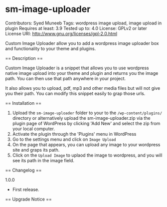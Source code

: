 sm-image-uploader
=================

Contributors: Syed Muneeb
Tags: wordpress image upload, image upload in plugin
Requires at least: 3.9
Tested up to: 4.0
License: GPLv2 or later
License URI: http://www.gnu.org/licenses/gpl-2.0.html

Custom Image Uploader allow you to add a wordpress image uploader box and functionality to your theme and plugins.

== Description ==

Custom Image Uploader is a snippet that allows you to use wordpress native image upload into your theme and plugin and returns you the image path. You can then use that path anywhere in your project.

It also allows you to upload, pdf, mp3 and other media files but will not give you their path. You can modify this snippet easily to grap those urls.

== Installation ==

1. Upload the `sm-image-uploader` folder to your to the `/wp-content/plugins/` directory or alternatively upload the sm-image-uploader.zip via the plugin page of WordPress by clicking 'Add New' and select the zip from your local computer.
2. Activate the plugin through the 'Plugins' menu in WordPress
3. Go to the settings menu and click on `Image Upload`
4. On the page that appears, you can upload any image to your wordpress site and graps its path.
5. Click on the `Upload Image` to uplaod the image to wordpress, and you will see its path in the image field.

== Changelog ==

1.0.0
* First release.

== Upgrade Notice ==
